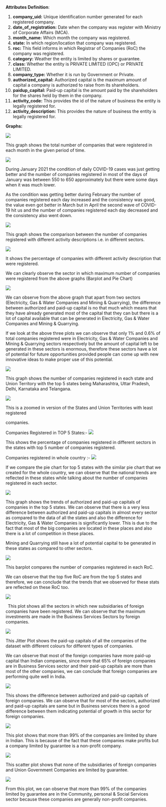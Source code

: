 **Attributes Definition**: 

1. **company\_uid:**  Unique  identification  number  generated  for  each  registered company. 
1. **date\_of\_registration:** Date when the company was register with Ministry of Corporate Affairs (MCA). 
1. **month\_name:** Which month the company was registered. 
1. **state:** In which region/location that company was registered. 
1. **roc:** This field informs in which Registrar of Companies (RoC) the company was registered.  
1. **category:** Weather the entity is limited by shares or guarantee. 
1. **class:** Whether the entity is PRIVATE LIMITED (OPC) or PRIVATE LIMITED.  
1. **company\_type:** Whether it is run by Government or Private. 
1. **authorized\_capital:** Authorized capital is the maximum amount of capital a company is authorized to raise from its shareholders. 
1. **paidup\_capital:** Paid-up capital is the amount paid by the shareholders for the shares held by them in the company. 
1. **activity\_code:** This provides the id of the nature of business the entity is legally registered for. 
1. **activity\_description:** This provides the nature of business the entity is legally registered for. 


**Graphs:** 

![](Aspose.Words.02e4c1d8-8466-462b-941e-1b3ff427014e.002.png)

This graph shows the total number of companies that were registered in each month in the given period of time. 

![](Aspose.Words.02e4c1d8-8466-462b-941e-1b3ff427014e.003.jpeg)

During January 2021 the condition of daily COVID-19 cases was just getting better and the number of companies registered in most of the days of January was between 550 to 650 approximately but there were some days when it was much lower. 

As the condition was getting better during February the number of companies registered each day increased and the consistency was good, the value even got better in March but in April the second wave of COVID-19 hit us and the number of companies registered each day decreased and the consistency also went down. 

![](Aspose.Words.02e4c1d8-8466-462b-941e-1b3ff427014e.004.jpeg)

This graph shows the comparison between the number of companies registered with different activity descriptions i.e. in different sectors. 

![](Aspose.Words.02e4c1d8-8466-462b-941e-1b3ff427014e.005.jpeg)

It shows the percentage of companies with different activity description that were registered. 

We can clearly observe the sector in which maximum number of companies were registered from the above graphs (Barplot and Pie Chart) 

![](Aspose.Words.02e4c1d8-8466-462b-941e-1b3ff427014e.006.jpeg)

We can observe from the above graph that apart from two sectors (Electricity, Gas & Water Companies and Mining & Quarrying), the difference between authorized and paid-up capital is no that much which means that they have already generated most of the capital that they can but there is a lot of capital available that can be generated in Electricity, Gas & Water Companies and Mining & Quarrying. 

If we look at the above three plots we can observe that only 1% and 0.6% of total companies  registered  were  in  Electricity,  Gas  &  Water  Companies  and  Mining  & Quarrying sectors respectively but the amount of capital left to be generated in these sectors  is  enormous,  therefore  these  sectors  have  a  lot  of  potential  for  future opportunities provided people can come up with new innovative ideas to make proper use of this potential. 

![](Aspose.Words.02e4c1d8-8466-462b-941e-1b3ff427014e.007.jpeg)

This  graph  shows  the  number  of  companies  registered  in  each  state  and  Union Territory with the top 5 states being Maharashtra, Uttar Pradesh, Delhi, Karnataka and Telangana. 

![](Aspose.Words.02e4c1d8-8466-462b-941e-1b3ff427014e.008.jpeg)

This is a zoomed in version of the States and Union Territories with least registered 

companies. 

Companies Registered in TOP 5 States:- ![](Aspose.Words.02e4c1d8-8466-462b-941e-1b3ff427014e.009.jpeg)

This shows the percentage of companies registered in different sectors in the states with top 5  number of companies registered. 

Companies registered in whole country :- ![](Aspose.Words.02e4c1d8-8466-462b-941e-1b3ff427014e.010.jpeg)

If we compare the pie chart for top 5 states with the similar pie chart that we created for the whole country, we can observe that the national trends are reflected in these states while talking about the number of companies registered  in each sector. 


![](Aspose.Words.02e4c1d8-8466-462b-941e-1b3ff427014e.011.jpeg)

This graph shows the trends of authorized and paid-up capitals of companies in the top 5 states. We can observe that there is a very less difference between authorized and paid-up capitals in almost every sector as compared to the data of all the states and also the difference for Electricity, Gas & Water Companies is significantly lower. This is due to the fact that most of the big companies are located in these places and also there is a lot of competition in these places.  

Mining and Quarrying still have a lot of potential capital to be generated in these states as compared to other sectors.  

![](Aspose.Words.02e4c1d8-8466-462b-941e-1b3ff427014e.012.jpeg)

This barplot compares the number of companies registered in each RoC. 

We can observe that the top five RoC are from the top 5 states and therefore, we can conclude that the trends that we observed for these stats are reflected on these RoC too. 

![](Aspose.Words.02e4c1d8-8466-462b-941e-1b3ff427014e.013.jpeg)

` `This plot shows all the sectors in which new subsidiaries of foreign companies have been registered. We can observe that the maximum investments are made in the Business Services Sectors by foreign companies. 

![](Aspose.Words.02e4c1d8-8466-462b-941e-1b3ff427014e.014.jpeg)

This Jitter Plot shows the paid-up capitals of all the companies of the dataset with different colours for different types of companies. 

We can observe that most of the foreign companies have more paid-up capital than Indian companies, since more that 65% of foreign companies are in Business Services sector and their paid-up capitals are more than most of the other companies, we can conclude that foreign companies are performing quite well in India. 

![](Aspose.Words.02e4c1d8-8466-462b-941e-1b3ff427014e.015.jpeg)

This  shows  the  difference  between  authorized  and  paid-up  capitals  of  foreign companies. We can observe that for most of the sectors,  authorized and paid-up capitals are same but in Business services there is a good difference between them indicating potential of growth in this sector for foreign companies. 

![](Aspose.Words.02e4c1d8-8466-462b-941e-1b3ff427014e.016.jpeg)

This plot shows that more than 99% of the companies are limited by share in Indian. This is because of the fact that these companies make profits but a company limited by guarantee is a non-profit company. 

![](Aspose.Words.02e4c1d8-8466-462b-941e-1b3ff427014e.017.png)

This scatter plot shows that none of the subsidiaries of foreign companies and Union Government Companies are limited by guarantee. 

![](Aspose.Words.02e4c1d8-8466-462b-941e-1b3ff427014e.018.jpeg)

From this plot, we can observe that more than 99% of the companies limited by guarantee are in the Community, personal & Social Services sector because these companies are generally non-profit companies. 
